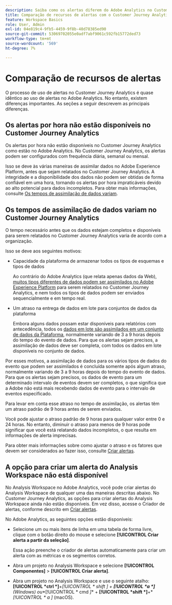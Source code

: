 ```yaml
---
description: Saiba como os alertas diferem do Adobe Analytics no Customer Journey Analytics
title: Comparação de recursos de alertas com o Customer Journey Analytics e o Adobe Analytics
feature: Workspace Basics
role: User, Admin
exl-id: 04e819c4-9fb5-4459-9f8b-40d78385ed90
source-git-commit: 53069702055e0adf7abf9061c592fb15772ded73
workflow-type: tm+mt
source-wordcount: '569'
ht-degree: 7%

---
```


# Comparação de recursos de alertas

O processo de uso de alertas no Customer Journey Analytics é quase idêntico ao uso de alertas no Adobe Analytics. No entanto, existem diferenças importantes. As seções a seguir descrevem as principais diferenças.

## Os alertas por hora não estão disponíveis no Customer Journey Analytics

Os alertas por hora não estão disponíveis no Customer Journey Analytics como estão no Adobe Analytics. No Customer Journey Analytics, os alertas podem ser configurados com frequência diária, semanal ou mensal.

Isso se deve às várias maneiras de assimilar dados no Adobe Experience Platform, antes que sejam relatados no Customer Journey Analytics. A integridade e a disponibilidade dos dados não podem ser obtidas de forma confiável em uma hora, tornando os alertas por hora impraticáveis devido ao alto potencial para dados incompletos. Para obter mais informações, consulte [Os tempos de assimilação de dados variam](#data-ingestion-times-vary-in-customer-journey-analytics).

## Os tempos de assimilação de dados variam no Customer Journey Analytics

O tempo necessário antes que os dados estejam completos e disponíveis para serem relatados no Customer Journey Analytics varia de acordo com a organização.

Isso se deve aos seguintes motivos:

* Capacidade da plataforma de armazenar todos os tipos de esquemas e tipos de dados

  Ao contrário do Adobe Analytics (que relata apenas dados da Web), [muitos tipos diferentes de dados podem ser assimilados no Adobe Experience Platform](/help/data-ingestion/data-ingestion.md) para serem relatados no Customer Journey Analytics, e nem todos os tipos de dados podem ser enviados sequencialmente e em tempo real.

* Um atraso na entrega de dados em lote para conjuntos de dados da plataforma

  Embora alguns dados possam estar disponíveis para relatórios com antecedência, todos os [dados em lote são assimilados em um conjunto de dados da Plataforma](/help/data-ingestion/data-ingestion.md#ingest-and-use-batch-data.), normalmente variando de 3 a 9 horas depois do tempo do evento de dados. Para que os alertas sejam precisos, a assimilação de dados deve ser completa, com todos os dados em lote disponíveis no conjunto de dados. <!--3 to 9 hours is a sweet spot, what we are suggesting.  -->

Por esses motivos, a assimilação de dados para os vários tipos de dados do evento que podem ser assimilados é concluída somente após algum atraso, normalmente variando de 3 a 9 horas depois do tempo do evento de dados. Para que os alertas sejam precisos, os dados de evento para um determinado intervalo de eventos devem ser completos, o que significa que a Adobe não está mais recebendo dados de evento para o intervalo de eventos especificado.

Para levar em conta esse atraso no tempo de assimilação, os alertas têm um atraso padrão de 9 horas antes de serem enviados.

Você pode ajustar o atraso padrão de 9 horas para qualquer valor entre 0 e 24 horas. No entanto, diminuir o atraso para menos de 9 horas pode significar que você está relatando dados incompletos, o que resulta em informações de alerta imprecisas.

Para obter mais informações sobre como ajustar o atraso e os fatores que devem ser considerados ao fazer isso, consulte [Criar alertas](/help/components/c-intelligent-alerts/alert-builder.md).

<!-- Starting with "However," the rest of this information should probably go into the actual documentation where we document the option to adjust the delay. -->

## A opção para criar um alerta do Analysis Workspace não está disponível

No Analysis Workspace no Adobe Analytics, você pode criar alertas do Analysis Workspace de qualquer uma das maneiras descritas abaixo. No Customer Journey Analytics, as opções para criar alertas do Analysis Workspace ainda não estão disponíveis. Em vez disso, acesse o Criador de alertas, conforme descrito em [Criar alertas](/help/components/c-intelligent-alerts/alert-builder.md).

No Adobe Analytics, as seguintes opções estão disponíveis:

* Selecione um ou mais itens de linha em uma tabela de forma livre, clique com o botão direito do mouse e selecione **[!UICONTROL Criar alerta a partir da seleção]**.

  Essa ação preenche o criador de alertas automaticamente para criar um alerta com as métricas e os segmentos corretos.

* Abra um projeto no Analysis Workspace e selecione **[!UICONTROL Componentes]** > **[!UICONTROL Criar alerta]**.

* Abra um projeto no Analysis Workspace e use o seguinte atalho: **[!UICONTROL *ctrl *]**+**[!UICONTROL * shift *]** + **[!UICONTROL *a *]**(Windows) ou**[!UICONTROL * cmd *]** + **[!UICONTROL *shift *]**+**[!UICONTROL * a *]** (macOS).
